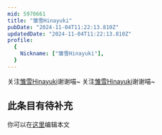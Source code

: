 ```yaml
---
mid: 5970661
title: "雏雪Hinayuki"
pubDate: "2024-11-04T11:22:13.810Z"
updatedDate: "2024-11-04T11:22:13.810Z"
profile:
  {
    Nickname: ["雏雪Hinayuki"],
  }
---
```


关注[雏雪Hinayuki](https://space.bilibili.com/5970661)谢谢喵~ 关注[雏雪Hinayuki](https://space.bilibili.com/5970661)谢谢喵~

## 此条目有待补充
你可以在[这里](https://github.com/Yuhanawa/VTuber.ICU/edit/master/src/content/v/雏雪Hinayuki/index.md)编辑本文
